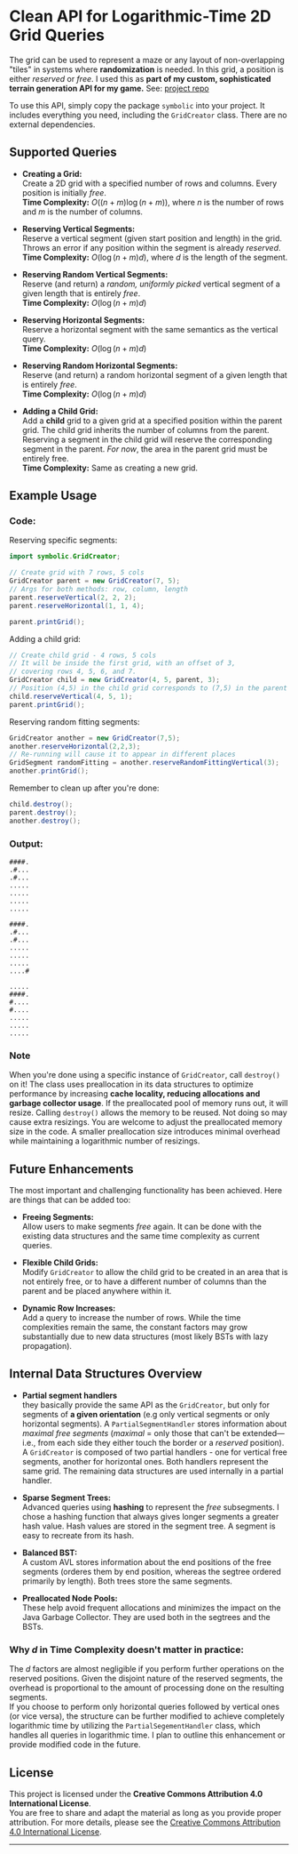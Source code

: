# Clean API for Logarithmic-Time 2D Grid Queries

The grid can be used to represent a maze or any layout of non-overlapping "tiles" in systems where **randomization** is needed. In this grid, a position is either *reserved* or *free*. I used this as **part of my custom, sophisticated terrain generation API for my game.** See: [project repo](https://github.com/Lukasz13866417/Game3D_OpenGL)

To use this API, simply copy the package `symbolic` into your project. It includes everything you need, including the `GridCreator` class. There are no external dependencies.

## Supported Queries

- **Creating a Grid:**  
  Create a 2D grid with a specified number of rows and columns. Every position is initially *free*.  
  **Time Complexity:** $O((n + m)\log(n+m))$, where $n$ is the number of rows and $m$ is the number of columns.

- **Reserving Vertical Segments:**  
  Reserve a vertical segment (given start position and length) in the grid. Throws an error if any position within the segment is already *reserved*.  
  **Time Complexity:** $O(\log(n+m)d)$, where $d$ is the length of the segment.

- **Reserving Random Vertical Segments:**  
  Reserve (and return) a *random, uniformly picked* vertical segment of a given length that is entirely *free*.  
  **Time Complexity:** $O(\log(n+m)d)$

- **Reserving Horizontal Segments:**  
  Reserve a horizontal segment with the same semantics as the vertical query.  
  **Time Complexity:** $O(\log(n+m)d)$

- **Reserving Random Horizontal Segments:**  
  Reserve (and return) a random horizontal segment of a given length that is entirely *free*.  
  **Time Complexity:** $O(\log(n+m)d)$

- **Adding a Child Grid:**  
  Add a **child** grid to a given grid at a specified position within the parent grid. The child grid inherits the number of columns from the parent. Reserving a segment in the child grid will reserve the corresponding segment in the parent. *For now*, the area in the parent grid must be entirely free.  
  **Time Complexity:** Same as creating a new grid.

## Example Usage

### Code:
Reserving specific segments:
```Java
import symbolic.GridCreator;

// Create grid with 7 rows, 5 cols
GridCreator parent = new GridCreator(7, 5);
// Args for both methods: row, column, length
parent.reserveVertical(2, 2, 2);
parent.reserveHorizontal(1, 1, 4);

parent.printGrid();
```
Adding a child grid:
```Java
// Create child grid - 4 rows, 5 cols
// It will be inside the first grid, with an offset of 3,
// covering rows 4, 5, 6, and 7.
GridCreator child = new GridCreator(4, 5, parent, 3);
// Position (4,5) in the child grid corresponds to (7,5) in the parent grid.
child.reserveVertical(4, 5, 1);
parent.printGrid();
```
Reserving random fitting segments:
```Java
GridCreator another = new GridCreator(7,5);
another.reserveHorizontal(2,2,3);
// Re-running will cause it to appear in different places
GridSegment randomFitting = another.reserveRandomFittingVertical(3);
another.printGrid();
```

Remember to clean up after you're done:

```Java
child.destroy();
parent.destroy();
another.destroy();
```

### Output:

```
####.
.#...
.#...
.....
.....
.....
.....
```

```
####.
.#...
.#...
.....
.....
.....
....#
```

```
.....
####.
#....
#....
.....
.....
.....
```

### Note

When you're done using a specific instance of `GridCreator`, call `destroy()` on it! The class uses preallocation in its data structures to optimize performance by increasing **cache locality, reducing allocations and garbage collector usage**. If the preallocated pool of memory runs out, it will resize. Calling `destroy()` allows the memory to be reused. Not doing so may cause extra resizings. You are welcome to adjust the preallocated memory size in the code. A smaller preallocation size introduces minimal overhead while maintaining a logarithmic number of resizings.

## Future Enhancements
The most important and challenging functionality has been achieved. Here are things that can be added too:
- **Freeing Segments:**  
  Allow users to make segments *free* again. It can be done with the existing data structures and the same time complexity as current queries.

- **Flexible Child Grids:**  
  Modify `GridCreator` to allow the child grid to be created in an area that is not entirely free, or to have a different number of columns than the parent and be placed anywhere within it.

- **Dynamic Row Increases:**  
  Add a query to increase the number of rows. While the time complexities remain the same, the constant factors may grow substantially due to new data structures (most likely BSTs with lazy propagation).

## Internal Data Structures Overview
- **Partial segment handlers** <br>
they basically provide the same API as the ```GridCreator```, but only for segments of **a given orientation** (e.g only vertical segments or only horizontal segments). A ```PartialSegmentHandler``` stores information about *maximal free segments* (*maximal* = only those that can't be extended—i.e., from each side they either touch the border or a *reserved* position). <br>A ```GridCreator``` is composed of two partial handlers - one for vertical free segments, another for horizontal ones. Both handlers represent the same grid. The remaining data structures are used internally in a partial handler.
- **Sparse Segment Trees:**  
  Advanced queries using **hashing** to represent the *free* subsegments. I chose a hashing function that always gives longer segments a greater hash value. Hash values are stored in the segment tree. A segment is easy to recreate from its hash.

- **Balanced BST:**  
  A custom AVL stores information about the end positions of the free segments (orderes them by end position, whereas the segtree ordered primarily by length). Both trees store the same segments.

- **Preallocated Node Pools:**  
  These help avoid frequent allocations and minimizes the impact on the Java Garbage Collector. They are used both in
the segtrees and the BSTs.


### Why $d$ in Time Complexity doesn't matter in practice:

The $d$ factors are almost negligible if you perform further operations on the reserved positions. Given the disjoint nature of the reserved segments, the overhead is proportional to the amount of processing done on the resulting segments. <br>
If you choose to perform only horizontal queries followed by vertical ones (or vice versa), the structure can be further modified to achieve completely logarithmic time by utilizing the `PartialSegementHandler` class, which handles all queries in logarithmic time. I plan to outline this enhancement or provide modified code in the future.

## License

This project is licensed under the **Creative Commons Attribution 4.0 International License**.  
You are free to share and adapt the material as long as you provide proper attribution. For more details, please see the [Creative Commons Attribution 4.0 International License](https://creativecommons.org/licenses/by/4.0/).

---
